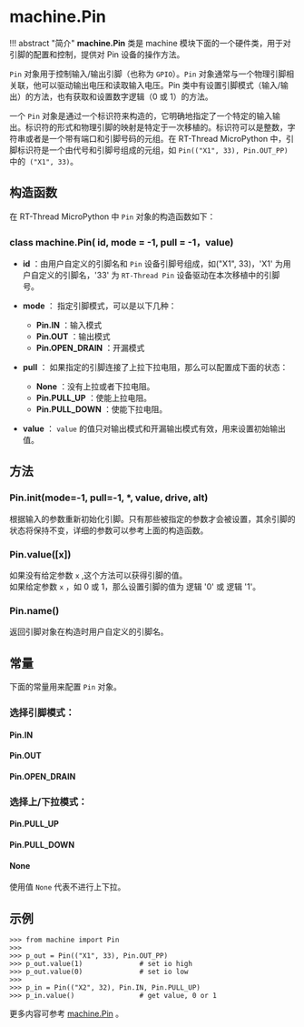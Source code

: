 # machine.Pin  

!!! abstract "简介"
    **machine.Pin** 类是 machine 模块下面的一个硬件类，用于对引脚的配置和控制，提供对 Pin 设备的操作方法。

`Pin` 对象用于控制输入/输出引脚（也称为 `GPIO`）。`Pin` 对象通常与一个物理引脚相关联，他可以驱动输出电压和读取输入电压。Pin 类中有设置引脚模式（输入/输出）的方法，也有获取和设置数字逻辑（0 或 1）的方法。

一个 `Pin` 对象是通过一个标识符来构造的，它明确地指定了一个特定的输入输出。标识符的形式和物理引脚的映射是特定于一次移植的。标识符可以是整数，字符串或者是一个带有端口和引脚号码的元组。在 RT-Thread MicroPython 中，引脚标识符是一个由代号和引脚号组成的元组，如 `Pin(("X1", 33), Pin.OUT_PP)` 中的` ("X1", 33)`。

## 构造函数

在 RT-Thread MicroPython 中 `Pin` 对象的构造函数如下：

### **class machine.Pin**( id, mode = -1, pull = -1，value)
- **id** ：由用户自定义的引脚名和 `Pin`  设备引脚号组成，如("X1", 33)，'X1' 为用户自定义的引脚名，'33' 为 `RT-Thread Pin` 设备驱动在本次移植中的引脚号。

- **mode** ： 指定引脚模式，可以是以下几种：
    - **Pin.IN** ：输入模式
    - **Pin.OUT** ：输出模式
    - **Pin.OPEN_DRAIN** ：开漏模式

- **pull** ： 如果指定的引脚连接了上拉下拉电阻，那么可以配置成下面的状态：
    - **None** ：没有上拉或者下拉电阻。
    - **Pin.PULL_UP** ：使能上拉电阻。
    - **Pin.PULL_DOWN** ：使能下拉电阻。

- **value** ： `value` 的值只对输出模式和开漏输出模式有效，用来设置初始输出值。

## 方法

### **Pin.init**(mode=-1, pull=-1, *, value, drive, alt)
根据输入的参数重新初始化引脚。只有那些被指定的参数才会被设置，其余引脚的状态将保持不变，详细的参数可以参考上面的构造函数。

### **Pin.value**([x])
如果没有给定参数 `x` ,这个方法可以获得引脚的值。  
如果给定参数 `x` ，如 0 或 1，那么设置引脚的值为 逻辑 '0' 或 逻辑 '1'。

### **Pin.name**()
返回引脚对象在构造时用户自定义的引脚名。

## 常量

下面的常量用来配置 `Pin` 对象。  

### 选择引脚模式：
#### **Pin.IN**
#### **Pin.OUT** 
#### **Pin.OPEN_DRAIN**

### 选择上/下拉模式：
#### **Pin.PULL_UP** 
#### **Pin.PULL_DOWN**
#### **None**  
使用值 `None` 代表不进行上下拉。

## 示例 

```
>>> from machine import Pin
>>> 
>>> p_out = Pin(("X1", 33), Pin.OUT_PP)
>>> p_out.value(1)              # set io high
>>> p_out.value(0)              # set io low
>>> 
>>> p_in = Pin(("X2", 32), Pin.IN, Pin.PULL_UP)
>>> p_in.value()                # get value, 0 or 1
```

  更多内容可参考 [machine.Pin](http://docs.micropython.org/en/latest/pyboard/library/machine.Pin.html)  。
